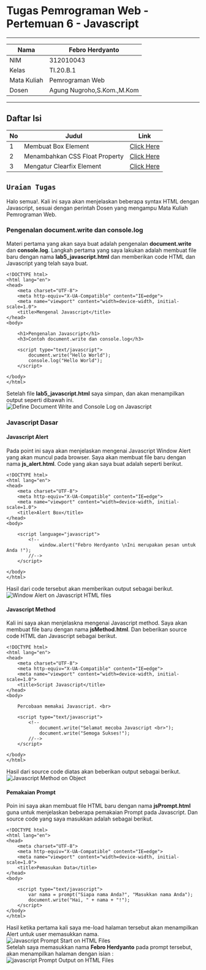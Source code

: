 # Tugas Pemrograman Web - Pertemuan 6 - Javascript

<hr>

| Nama | Febro Herdyanto |
| --- | --- |
| NIM | 312010043 |
| Kelas | TI.20.B.1 |
| Mata Kuliah | Pemrograman Web |
| Dosen | Agung Nugroho,S.Kom.,M.Kom |

<hr>

## Daftar Isi

| No | Judul | Link |
| --- | --- | --- |
| 1 | Membuat Box Element | [Click Here](#membuat-box-element) |
| 2 | Menambahkan CSS Float Property | [Click Here](#menambahkan-css-float-property) |
| 3 | Mengatur Clearfix Element | [Click Here](#mengatur-clearfix-element) |


## `Uraian Tugas`

Halo semua!. Kali ini saya akan menjelaskan beberapa syntax HTML dengan Javascript, sesuai dengan perintah Dosen yang mengampu Mata Kuliah Pemrograman Web.

### **Pengenalan document.write dan console.log**

Materi pertama yang akan saya buat adalah pengenalan **document.write** dan **console.log**. Langkah pertama yang saya lakukan adalah membuat file baru dengan nama **lab5_javascript.html** dan memberikan code HTML dan Javascript yang telah saya buat.

```
<!DOCTYPE html>
<html lang="en">
<head>
    <meta charset="UTF-8">
    <meta http-equiv="X-UA-Compatible" content="IE=edge">
    <meta name="viewport" content="width=device-width, initial-scale=1.0">
    <title>Mengenal Javascript</title>
</head>
<body>

    <h1>Pengenalan Javascript</h1>
    <h3>Contoh document.write dan console.log</h3>

    <script type="text/javascript">
        document.write("Hello World");
        console.log("Hello World");
    </script>

</body>
</html>
```

Setelah file **lab5_javascript.html** saya simpan, dan akan menampilkan output seperti dibawah ini. <br>
![Define Document Write and Console Log on Javascript](imgData/documentWrite%26consoleLog.png)

### **Javascript Dasar**

#### **Javascript Alert**

Pada point ini saya akan menjelaskan mengenai Javascript Window Alert yang akan muncul pada browser. Saya akan membuat file baru dengan nama **js_alert.html**. Code yang akan saya buat adalah seperti berikut. 

```
<!DOCTYPE html>
<html lang="en">
<head>
    <meta charset="UTF-8">
    <meta http-equiv="X-UA-Compatible" content="IE=edge">
    <meta name="viewport" content="width=device-width, initial-scale=1.0">
    <title>Alert Box</title>
</head>
<body>
    
    <script language="javascript">
        <!--
            window.alert("Febro Herdyanto \nIni merupakan pesan untuk Anda !");
        //-->
    </script>

</body>
</html>
```

Hasil dari code tersebut akan memberikan output sebagai berikut. <br>
![Window Alert on Javascript HTML files](imgData/jsAlert.png)

#### **Javascript Method**

Kali ini saya akan menjelaskna mengenai Javascript method. Saya akan membuat file baru dengan nama **jsMethod.html**. Dan beberikan source code HTML dan Javascript sebagai berikut.

```
<!DOCTYPE html>
<html lang="en">
<head>
    <meta charset="UTF-8">
    <meta http-equiv="X-UA-Compatible" content="IE=edge">
    <meta name="viewport" content="width=device-width, initial-scale=1.0">
    <title>Script Javascript</title>
</head>
<body>

    Percobaan memakai Javascript. <br>

    <script type="text/javascript">
        <!--
            document.write("Selamat mecoba Javascript <br>");
            document.write("Semoga Sukses!");
        //-->
    </script>

</body>
</html>
```

Hasil dari source code diatas akan beberikan output sebagai berikut. <br>
![Javascript Method on Object](imgData/jsMethod.png)

#### **Pemakaian Prompt**

Poin ini saya akan membuat file HTML baru dengan nama **jsPrompt.html** guna untuk menjelaskan beberapa pemakaian Prompt pada Javascript. Dan source code yang saya masukkan adalah sebagai berikut. 

```
<!DOCTYPE html>
<html lang="en">
<head>
    <meta charset="UTF-8">
    <meta http-equiv="X-UA-Compatible" content="IE=edge">
    <meta name="viewport" content="width=device-width, initial-scale=1.0">
    <title>Pemasukan Data</title>
</head>
<body>

    <script type="text/javascript">
        var nama = prompt("Siapa nama Anda?", "Masukkan nama Anda");
        document.write("Hai, " + nama + "!");
    </script>
</body>
</html>
```

Hasil ketika pertama kali saya me-load halaman tersebut akan menampilkan Alert untuk user memasukkan nama. <br>
![Javascript Prompt Start on HTML Files](imgData/jsPrompt-1.png) <br>
Setelah saya memasukkan nama **Febro Herdyanto** pada prompt tersebut, akan menampilkan halaman dengan isian : <br>
![javascript Prompt Output on HTML Files](imgData/jsPrompt-2.png)